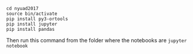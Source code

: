 ```virtualenv -p python3 nyuad2017
cd nyuad2017
source bin/activate
pip install py3-ortools
pip install jupyter
pip install pandas
```
Then run this command from the folder where the notebooks are
```jupyter notebook```

